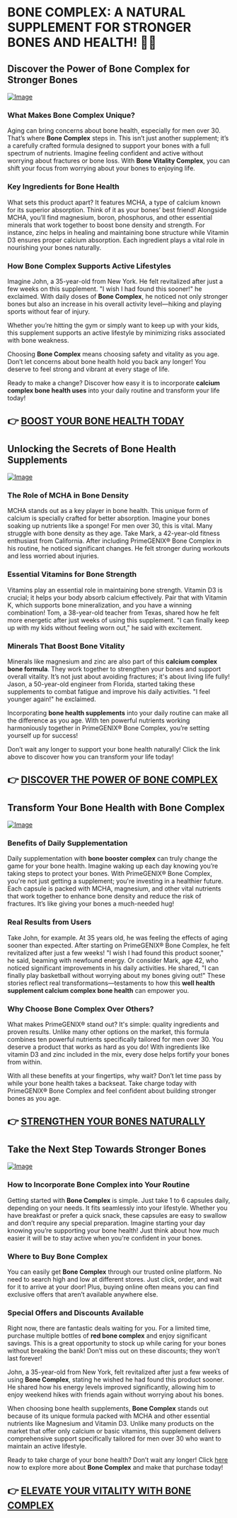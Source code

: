 # BONE COMPLEX: A NATURAL SUPPLEMENT FOR STRONGER BONES AND HEALTH! 🦴✨

## Discover the Power of Bone Complex for Stronger Bones

[![Image](https://www2.sellhealth.com/244/primegenixbonecomplex_4_1.jpg)](https://gchaffi.com/6Fr3WrSP)

### What Makes Bone Complex Unique?

Aging can bring concerns about bone health, especially for men over 30. That’s where **Bone Complex** steps in. This isn’t just another supplement; it’s a carefully crafted formula designed to support your bones with a full spectrum of nutrients. Imagine feeling confident and active without worrying about fractures or bone loss. With **Bone Vitality Complex**, you can shift your focus from worrying about your bones to enjoying life.

### Key Ingredients for Bone Health  
What sets this product apart? It features MCHA, a type of calcium known for its superior absorption. Think of it as your bones’ best friend! Alongside MCHA, you’ll find magnesium, boron, phosphorus, and other essential minerals that work together to boost bone density and strength. For instance, zinc helps in healing and maintaining bone structure while Vitamin D3 ensures proper calcium absorption. Each ingredient plays a vital role in nourishing your bones naturally.

### How Bone Complex Supports Active Lifestyles  
Imagine John, a 35-year-old from New York. He felt revitalized after just a few weeks on this supplement. "I wish I had found this sooner!" he exclaimed. With daily doses of **Bone Complex**, he noticed not only stronger bones but also an increase in his overall activity level—hiking and playing sports without fear of injury.

Whether you’re hitting the gym or simply want to keep up with your kids, this supplement supports an active lifestyle by minimizing risks associated with bone weakness.

Choosing **Bone Complex** means choosing safety and vitality as you age. Don’t let concerns about bone health hold you back any longer! You deserve to feel strong and vibrant at every stage of life.

Ready to make a change? Discover how easy it is to incorporate **calcium complex bone health uses** into your daily routine and transform your life today!



## 👉 [BOOST YOUR BONE HEALTH TODAY](https://gchaffi.com/6Fr3WrSP)

## Unlocking the Secrets of Bone Health Supplements
[![Image](https://www2.sellhealth.com/244/primegenixbonecomplex_1_1.jpg)](https://gchaffi.com/6Fr3WrSP)

### The Role of MCHA in Bone Density
MCHA stands out as a key player in bone health. This unique form of calcium is specially crafted for better absorption. Imagine your bones soaking up nutrients like a sponge! For men over 30, this is vital. Many struggle with bone density as they age. Take Mark, a 42-year-old fitness enthusiast from California. After including PrimeGENIX® Bone Complex in his routine, he noticed significant changes. He felt stronger during workouts and less worried about injuries.

### Essential Vitamins for Bone Strength
Vitamins play an essential role in maintaining bone strength. Vitamin D3 is crucial; it helps your body absorb calcium effectively. Pair that with Vitamin K, which supports bone mineralization, and you have a winning combination! Tom, a 38-year-old teacher from Texas, shared how he felt more energetic after just weeks of using this supplement. "I can finally keep up with my kids without feeling worn out," he said with excitement.

### Minerals That Boost Bone Vitality
Minerals like magnesium and zinc are also part of this **calcium complex bone formula**. They work together to strengthen your bones and support overall vitality. It’s not just about avoiding fractures; it's about living life fully! Jason, a 50-year-old engineer from Florida, started taking these supplements to combat fatigue and improve his daily activities. "I feel younger again!" he exclaimed.

Incorporating **bone health supplements** into your daily routine can make all the difference as you age. With ten powerful nutrients working harmoniously together in PrimeGENIX® Bone Complex, you’re setting yourself up for success!

Don’t wait any longer to support your bone health naturally! Click the link above to discover how you can transform your life today!



## 👉 [DISCOVER THE POWER OF BONE COMPLEX](https://gchaffi.com/6Fr3WrSP)

## Transform Your Bone Health with Bone Complex

[![Image](https://www2.sellhealth.com/244/primegenixbonecomplex_1_2.jpg)](https://gchaffi.com/6Fr3WrSP)

### Benefits of Daily Supplementation
Daily supplementation with **bone booster complex** can truly change the game for your bone health. Imagine waking up each day knowing you’re taking steps to protect your bones. With PrimeGENIX® Bone Complex, you're not just getting a supplement; you're investing in a healthier future. Each capsule is packed with MCHA, magnesium, and other vital nutrients that work together to enhance bone density and reduce the risk of fractures. It’s like giving your bones a much-needed hug!

### Real Results from Users
Take John, for example. At 35 years old, he was feeling the effects of aging sooner than expected. After starting on PrimeGENIX® Bone Complex, he felt revitalized after just a few weeks! "I wish I had found this product sooner," he said, beaming with newfound energy. Or consider Mark, age 42, who noticed significant improvements in his daily activities. He shared, "I can finally play basketball without worrying about my bones giving out!" These stories reflect real transformations—testaments to how this **well health supplement calcium complex bone health** can empower you.

### Why Choose Bone Complex Over Others?
What makes PrimeGENIX® stand out? It's simple: quality ingredients and proven results. Unlike many other options on the market, this formula combines ten powerful nutrients specifically tailored for men over 30. You deserve a product that works as hard as you do! With ingredients like vitamin D3 and zinc included in the mix, every dose helps fortify your bones from within.

With all these benefits at your fingertips, why wait? Don’t let time pass by while your bone health takes a backseat. Take charge today with PrimeGENIX® Bone Complex and feel confident about building stronger bones as you age.



## 👉 [STRENGTHEN YOUR BONES NATURALLY](https://gchaffi.com/6Fr3WrSP)

## Take the Next Step Towards Stronger Bones

[![Image](https://www2.sellhealth.com/244/primegenixbonecomplex_2_1.jpg)](https://gchaffi.com/6Fr3WrSP)

### How to Incorporate Bone Complex into Your Routine  
Getting started with **Bone Complex** is simple. Just take 1 to 6 capsules daily, depending on your needs. It fits seamlessly into your lifestyle. Whether you have breakfast or prefer a quick snack, these capsules are easy to swallow and don’t require any special preparation. Imagine starting your day knowing you’re supporting your bone health! Just think about how much easier it will be to stay active when you're confident in your bones.

### Where to Buy Bone Complex  
You can easily get **Bone Complex** through our trusted online platform. No need to search high and low at different stores. Just click, order, and wait for it to arrive at your door! Plus, buying online often means you can find exclusive offers that aren’t available anywhere else.

### Special Offers and Discounts Available  
Right now, there are fantastic deals waiting for you. For a limited time, purchase multiple bottles of **red bone complex** and enjoy significant savings. This is a great opportunity to stock up while caring for your bones without breaking the bank! Don’t miss out on these discounts; they won’t last forever!

John, a 35-year-old from New York, felt revitalized after just a few weeks of using **Bone Complex**, stating he wished he had found this product sooner. He shared how his energy levels improved significantly, allowing him to enjoy weekend hikes with friends again without worrying about his bones.

When choosing bone health supplements, **Bone Complex** stands out because of its unique formula packed with MCHA and other essential nutrients like Magnesium and Vitamin D3. Unlike many products on the market that offer only calcium or basic vitamins, this supplement delivers comprehensive support specifically tailored for men over 30 who want to maintain an active lifestyle.

Ready to take charge of your bone health? Don’t wait any longer! Click [here](https://gchaffi.com/6Fr3WrSP) now to explore more about **Bone Complex** and make that purchase today!



## 👉 [ELEVATE YOUR VITALITY WITH BONE COMPLEX](https://gchaffi.com/6Fr3WrSP)